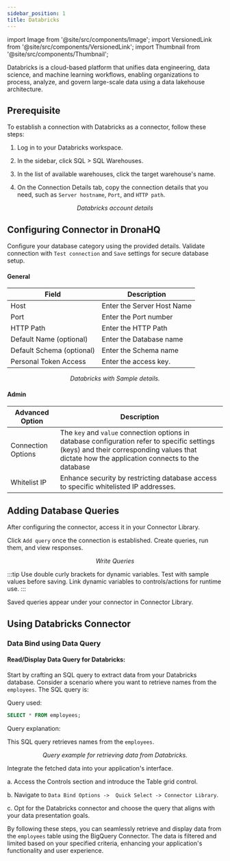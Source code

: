```yaml
---
sidebar_position: 1
title: Databricks
---
```


import Image from '@site/src/components/Image'; import VersionedLink from '@site/src/components/VersionedLink'; import
Thumbnail from '@site/src/components/Thumbnail';

Databricks is a cloud-based platform that unifies data engineering, data science, and machine learning workflows, enabling organizations to process, analyze, and govern large-scale data using a data lakehouse architecture.

## Prerequisite

To establish a connection with Databricks as a connector, follow these steps:

1. Log in to your Databricks workspace.

2. In the sidebar, click SQL > SQL Warehouses.

3. In the list of available warehouses, click the target warehouse's name.

4. On the Connection Details tab, copy the connection details that you need, such as `Server hostname`, `Port`, and `HTTP path`.

<figure>
   <Thumbnail src="/img/reference/connectors/databricks/config.png" alt="Databricks account details Key" />
   <figcaption align = "center"><i>Databricks account details</i></figcaption>
</figure>

## Configuring Connector in DronaHQ

Configure your database category using the provided details. Validate connection with `Test connection` and `Save`
settings for secure database setup.

#### General

| Field           | Description                                                             |
| --------------- | ----------------------------------------------------------------------- |
|Host             | Enter the Server Host Name                                              |
| Port            | Enter the Port number                                                  |
| HTTP Path       | Enter the HTTP Path                                                     |
| Default Name (optional)    | Enter the Database name                                      |
| Default Schema (optional) | Enter the Schema name                                         |
| Personal Token Access     | Enter the access key.                                         |

<figure>
  <Thumbnail src="/img/reference/connectors/databricks/details.png" alt="Databricks with Sample details." />
  <figcaption align = "center"><i>Databricks with Sample details.</i></figcaption>
</figure>

#### Admin

| Advanced Option                                                                                    | Description                                                                                                                                                                                   |
| -------------------------------------------------------------------------------------------------- | --------------------------------------------------------------------------------------------------------------------------------------------------------------------------------------------- |
| Connection Options                                                                                 | The `key` and `value` connection options in database configuration refer to specific settings (keys) and their corresponding values that dictate how the application connects to the database |
| <VersionedLink to = "/datasource-concepts/whitelisting-dronahq-ip/"> Whitelist IP </VersionedLink> | Enhance security by restricting database access to specific whitelisted IP addresses.                                                                                                         |

## Adding Database Queries

After configuring the connector, access it in your Connector Library.

Click `Add query` once the connection is established. Create queries, run them, and view responses.

<figure>
  <Thumbnail src="/img/reference/connectors/databricks/query.png" alt="Write Queries" />
  <figcaption align = "center"><i>Write Queries</i></figcaption>
</figure>

:::tip 
Use double curly brackets for dynamic variables. Test with sample values before saving. Link dynamic variables to
controls/actions for runtime use. 
:::

Saved queries appear under your connector in Connector Library.

## Using Databricks Connector

### Data Bind using Data Query

#### Read/Display Data Query for Databricks:

Start by crafting an SQL query to extract data from your Databricks database. Consider a scenario where you want to
retrieve names from the `employees`. The SQL query is:

Query used:

```sql
SELECT * FROM employees;
```

Query explanation:

This SQL query retrieves names from the `employees`.

<figure>
  <Thumbnail src="/img/reference/connectors/databricks/retrieve-query.png" alt="Query example for retrieving data from Databricks." />
  <figcaption align = "center"><i>Query example for retrieving data from Databricks.</i></figcaption>
</figure>

Integrate the fetched data into your application's interface.

a. Access the Controls section and introduce the Table grid control.

b. Navigate to `Data Bind Options ->  Quick Select -> Connector Library`.

c. Opt for the Databricks connector and choose the query that aligns with your data presentation goals.

By following these steps, you can seamlessly retrieve and display data from the
`employees` table using the BigQuery Connector. The data is filtered and limited
based on your specified criteria, enhancing your application's functionality and user experience.
